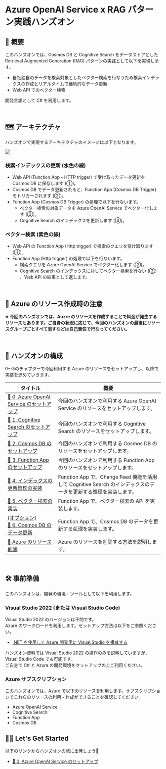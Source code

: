 # Azure OpenAI Service x RAG パターン実践ハンズオン

## 💫 概要

このハンズオンでは、Cosmos DB と Cognitive Search をデータストアとした Retrieval Augmented Generation (RAG) パターンの実践として以下を実現します。

- 自社独自のデータを検索対象としたベクター検索を行なうため検索インデックスの作成とリアルタイムで継続的なデータ更新
- Web API でのベクター検索


開発言語として C# を利用します。

<br>

## 🗺️ アーキテクチャ

ハンズオンで実現するアーキテクチャのイメージは以下となります。

![](./docs/images/R1.png)

### 検索インデックスの更新 (水色の線)

- Web API (Function App - HTTP trigger) で受け取ったデータ更新を Cosmos DB に保存します (①)。
- Cosmos DB でデータ更新されると、Function App (Cosmos DB Trigger) をトリガーされます (②)。
- Function App (Cosmos DB Trigger) の処理で以下を行ないます。
  - ベクター検索の対象データを Azure OpenAI Service でベクター化します (③)。
  - Cognitive Search のインデックスを更新します (④)。

### ベクター検索 (紫色の線)

- Web API の Function App (Http trigger) で検索のクエリを受け取ります (①)。
- Function App (Http trigger) の処理で以下を行ないます。
  - 検索クエリを Azure OpenAI Service でベクター化します (②)。
  - Cognitive Search のインデックスに対してベクター検索を行ない (③) 、Web API の結果として返します。

<br>

## 🚧 Azure のリソース作成時の注意

**※ 今回のハンズオンでは、Auzre のリソースを作成することで料金が発生するリソースもあります。ご自身の状況に応じて、今回のハンズオンの最後にリソースグループごとすべて消すなどは自己責任で行なってください。**

<br>

## 🔖 ハンズオンの構成

0～3のチャプターで今回利用する Azure のリソースをセットアップし、以降で実装を進めていきます。

タイトル | 概要
--- | ---
[🧪 0. Azure OpenAI Service のセットアップ](./docs/setup-azure-openai.md) | 今回のハンズオンで利用する Azure OpenAI Service のリソースをセットアップします。
[🧪 1. Cognitive Search のセットアップ](./docs/setup-cognitive-search.md) | 今回のハンズオンで利用する Cognitive Search のリソースをセットアップします。
[🧪 2. Cosmos DB のセットアップ](./docs/setup-cosmos-db.md) | 今回のハンズオンで利用する Cosmos DB のリソースをセットアップします。
[🧪 3. Function App のセットアップ](./docs/setup-function-app.md) | 今回のハンズオンで利用する Function App のリソースをセットアップします。
[🧪 4. インデックスの更新処理の実装](./docs/implement-change-feed-dotnet.md) | Function App で、Change Feed 機能を活用して Cognitive Search のインデックスのデータを更新する処理を実装します。
[🧪 5. ベクター検索の実装](./docs/implement-vector-search-dotnet.md) | Function App で、ベクター検索の API を実装します。
[(オプション) <br>🧪 6. Cosmos DB のデータ更新](./docs/implement-cosmos-data-update-dotnet.md) | Function App で、Cosmos DB のデータを更新する処理を実装します。
[🚮 Azure のリソース削除](./docs/remove-azure-resources.md) | Azure のリソースを削除する方法を説明します。

<br>

## 🛠️ 事前準備

このハンズオンは、開発の環境・ツールとして以下を利用します。

### Visual Studio 2022 (または Visual Studio Code)

Visual Studio 2022 のバージョンは不問です。  
Azure のワークロードを利用します。セットアップ方法は以下をご参照ください。

- [.NET を使用して Azure 開発用に Visual Studio を構成する](https://learn.microsoft.com/ja-jp/dotnet/azure/configure-visual-studio)

ハンズオン資料では Visual Studio 2022 の操作のみを説明していますが、Visual Studio Code でも可能です。  
ご自身で C# と Azure の開発環境をセットアップの上ご利用ください。

### Azure サブスクリプション

このハンズオンでは、Azure で以下のリソースを利用します。サブスクリプションでこれらのリソースの利用・作成ができることを確認してください。

- Azure OpenAI Service
- Cognitive Search
- Function App
- Cosmos DB

## 🧑‍💻 Let's Get Started

以下のリンクからハンズオンの旅に出発しょう🚀

- [🧪 0. Azure OpenAI Service のセットアップ](./docs/setup-azure-openai.md)
